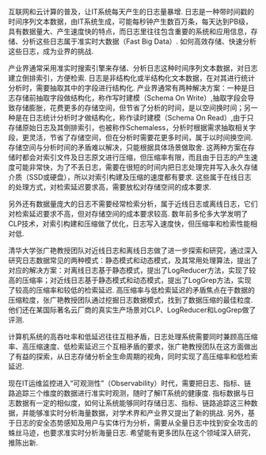互联网和云计算的普及，让IT系统每天产生的日志量暴增. 日志是一种带时间戳的时间序列文本数据，由IT系统生成，可能每秒钟产生数百万条，每天达到PB级，具有数据量大、产生速度快的特点，而日志里往往包含重要的系统和应用信息，存储、分析这些日志属于准实时大数据（Fast Big Data）. 如何高效存储、快速分析这些日志，成为业界的挑战.

产业界通常采用准实时搜索引擎来存储、分析日志这种时间序列文本数据，对日志建立倒排索引，方便检索. 日志是非结构化或半结构化文本数据，在对其进行统计分析时，需要抽取其中的字段进行结构化. 产业界通常有两种解决方案：一种是日志存储前抽取字段做结构化，称作写时建模（Schema On Write）,抽取字段会导致存储膨胀，花费更多的存储空间，但节省了分析的时间，是以空间换时间；另一种是在日志统计分析时才做结构化，称作读时建模（Schema On Read）,由于只存储原始日志及其倒排索引，也被称作Schemaless，分析时根据需求抽取相关字段，更灵活，节省了存储空间，但在分析时需要花更多时间，属于以时间换空间. 存储空间与分析时间的矛盾难以解决，只能根据具体场景做取舍. 这两种方案在存储时都会对索引文件及日志原文进行压缩，但压缩率有限，而且由于日志的产生速度可能非常快，为了不丢日志，需要在很短的时间内把日志处理完并写入永久存储介质（SSD或硬盘），所以对索引构建及压缩的速度都有要求. 这些属于在线日志的处理方式，对检索延迟要求高，需要放松对存储空间的成本要求.

另外还有数据量庞大的日志不需要经常检索分析，属于近线日志或离线日志，它们对检索延迟要求不高，但对存储空间的成本要求较高. 数年前多伦多大学发明了CLP技术，对索引构建和压缩做了优化，日志写入速度快，但压缩率和检索性能相对低.

清华大学张广艳教授团队对近线日志和离线日志做了进一步探索和研究，通过深入研究日志数据常见的两种模式：静态模式和动态模式，及其常用处理算法，提出了对应的解决方案：对离线日志基于静态模式，提出了LogReducer方法，实现了较高的压缩率；对近线日志基于静态模式和动态模式，提出了LogGrep方法，实现了较高的压缩率和较低的检索延迟. 高压缩率与低检索延迟的矛盾焦点在于数据的压缩粒度，张广艳教授团队通过挖掘日志数据模式，找到了数据压缩的最佳粒度. 他们还在某国际著名云厂商的真实生产场景对CLP、LogReducer和LogGrep做了评测.

计算机系统的高吞吐率和低延迟往往互相矛盾，日志处理系统需要同时兼顾高压缩率、高压缩速度、低检索延迟三个互相矛盾的要求，张广艳教授团队在这方面做出了有益的探索，从日志存储分析全生命周期的视角，同时实现了高压缩率和低检索延迟.

现在IT运维监控进入“可观测性”（Observability）时代，需要把日志、指标、链路追踪三个维度的数据进行准实时观测，随时了解IT系统的健康度. 指标数据与日志数据有一定的相似度，如何让系统能够同时存储日志、指标、链路追踪这三种数据，并能够准实时分析海量数据，对学术界和产业界又提出了新的挑战. 另外，基于日志的安全态势感知及用户与实体行为分析，需要从全量日志中找到安全攻击的蛛丝马迹，也要求准实时分析海量日志. 希望能有更多团队在这个领域深入研究，推陈出新.